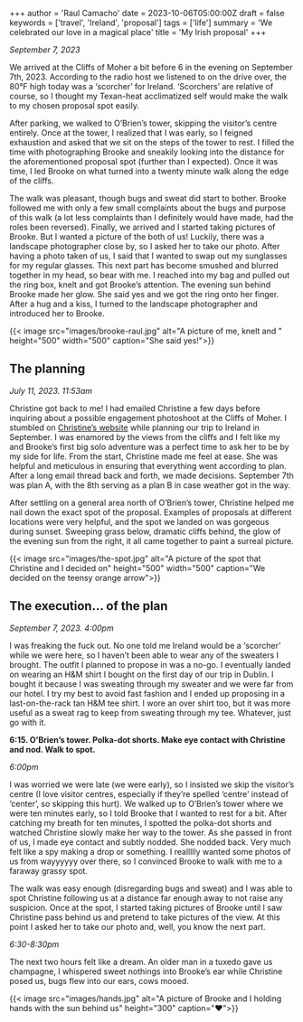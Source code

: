 +++
author = 'Raul Camacho'
date = 2023-10-06T05:00:00Z
draft = false
keywords = ['travel', 'Ireland', 'proposal']
tags = ['life']
summary = 'We celebrated our love in a magical place'
title = 'My Irish proposal'
+++


*September 7, 2023*

We arrived at the Cliffs of Moher a bit before 6 in the evening 
on September 7th, 2023. According to the radio host we listened to on the drive over, the 80°F 
high today was a ‘scorcher’ for Ireland. ‘Scorchers’ are relative of course, so I thought my 
Texan-heat acclimatized self would make the walk to my chosen proposal spot easily. 

After parking, we walked to O’Brien’s tower, skipping the visitor’s centre entirely. 
Once at the tower, I realized that I was early, so I feigned exhaustion and asked 
that we sit on the steps of the tower to rest. I filled the time with photographing 
Brooke and sneakily looking into the distance for the aforementioned proposal spot 
(further than I expected). Once it was time, I led Brooke on what turned into a 
twenty minute walk along the edge of the cliffs.

The walk was pleasant, though bugs and sweat did start to bother. Brooke followed me with only a few small complaints about the bugs and purpose of this walk (a lot less complaints than I definitely would have made, had the roles been reversed). Finally, we arrived and I started taking pictures of Brooke. But I wanted a picture of the both of us! Luckily, there was a landscape photographer close by, so I asked her to take our photo. After having a photo taken of us, I said that I wanted to swap out my sunglasses for my regular glasses. This next part has become smushed and blurred together in my head, so bear with me. 
I reached into my bag and pulled out the ring box, knelt and got Brooke’s attention. The evening sun behind Brooke made her glow. She said yes and we got the ring onto her finger. After a hug and a kiss, I turned to the landscape photographer and introduced her to Brooke.

{{< image src="images/brooke-raul.jpg" alt="A picture of me, knelt and " height="500" width="500" caption="She said yes!">}}

## The planning
	
*July 11, 2023. 11:53am*

Christine got back to me! I had emailed Christine a few days before inquiring about 
a possible engagement photoshoot at the Cliffs of Moher. I stumbled on [Christine’s website](https://christinemcilroyphotography.com/) 
while planning our trip to Ireland in September. I was enamored by the views from 
the cliffs and I felt like my and Brooke’s first big solo adventure was a perfect 
time to ask her to be by my side for life. From the start, Christine made me feel 
at ease. She was helpful and meticulous in ensuring that everything went according 
to plan. After a long email thread back and forth, we made decisions. September 7th 
was plan A, with the 8th serving as a plan B in case weather got in the way.

After settling on a general area north of O’Brien’s tower, Christine helped me nail 
down the exact spot of the proposal. Examples of proposals at different locations 
were very helpful, and the spot we landed on was gorgeous during sunset. Sweeping 
grass below, dramatic cliffs behind, the glow of the evening sun from the right, 
it all came together to paint a surreal picture. 

{{< image src="images/the-spot.jpg" alt="A picture of the spot that Christine and I decided on" height="500" width="500" caption="We decided on the teensy orange arrow">}}

## The execution… of the plan

*September 7, 2023. 4:00pm*

I was freaking the fuck out. No one told me Ireland would be a ‘scorcher’ while we 
were here, so I haven’t been able to wear any of the sweaters I brought. The outfit 
I planned to propose in was a no-go. I eventually landed on wearing an H&M shirt I 
bought on the first day of our trip in Dublin. I bought it because I was sweating 
through my sweater and we were far from our hotel. I try my best to avoid fast fashion
and I ended up proposing in a last-on-the-rack tan H&M tee shirt. I wore an over 
shirt too, but it was more useful as a sweat rag to keep from sweating through my tee. 
Whatever, just go with it.

**6:15. O’Brien’s tower. Polka-dot shorts. Make eye contact with Christine and nod. Walk to spot.**

*6:00pm*

I was worried we were late (we were early), so I insisted we skip the visitor’s centre 
(I love visitor centres, especially if they’re spelled ‘centre’ instead of ‘center’, 
so skipping this hurt). We walked up to O’Brien’s tower where we were ten minutes early, 
so I told Brooke that I wanted to rest for a bit. After catching my breath for ten minutes, 
I spotted the polka-dot shorts and watched Christine slowly make her way to the tower. 
As she passed in front of us, I made eye contact and subtly nodded. She nodded back. 
Very much felt like a spy making a drop or something. I reallllly wanted some photos of us 
from wayyyyyy over there, so I convinced Brooke to walk with me to a faraway grassy spot. 
	
The walk was easy enough (disregarding bugs and sweat) and I was able to spot Christine 
following us at a distance far enough away to not raise any suspicion. Once at the spot, 
I started taking pictures of Brooke until I saw Christine pass behind us and pretend to take 
pictures of the view. At this point I asked her to take our photo and, well, you know the next part.

*6:30-8:30pm*

The next two hours felt like a dream. An older man in a tuxedo gave us champagne, I whispered
 sweet nothings into Brooke’s ear while Christine posed us, bugs flew into our ears, cows mooed. 

 {{< image src="images/hands.jpg" alt="A picture of Brooke and I holding hands with the sun behind us" height="300" caption="❤️">}}